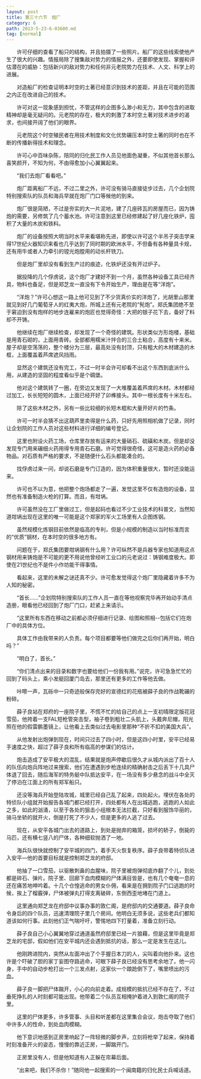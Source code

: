 ```yaml
---
layout: post
title: 第三十六节　炮厂
category: 6
path: 2013-5-23-6-03600.md
tag: [normal]
---
```


　　许可仔细的查看了船只的结构，并且拍摄了一些照片。船厂的这些线索使他产生了很大的兴趣。情报局除了搜集敌对势力的情报之外，还要即使发现、掌握和评估潜在的威胁：包括新兴的敌对势力和任何非元老院势力在技术、人文、科学上的进展。

　　对造船厂的检查证明本时空的土著已经意识到技术的差距，并且在可能的范围之内正在改进自己的技术。

　　许可对这一现象感到担忧，不管这样的企图多么渺小和无力，其中包含的进取精神却是毫无疑问的。元老院的存在，极大的刺激了本时空土著对技术进步的渴求，也间接开阔了他们的眼界。

　　元老院这个时空殖民者在用技术制度和文化优势碾压本时空土著的同时也在不断的传播新得技术和理念。

　　许可心中百味杂陈，陪同的归化民工作人员见他面色凝重，不似其他首长那么喜笑颜开，不知为何，不由得愈加小心翼翼起来。

　　“我们去炮厂看看吧。”

　　炮厂距离船厂不远，不过二里之外，许可没有骑马直接徒步过去，几个企划院特别搜索队的队员和海兵早就在炮厂门口等候他的到来。

　　炮厂很是简陋，不过是夯实的大一片泥地，建了几座砖瓦的房屋而已，因为铸炮的需要，另修筑了几个蓄水池。许可注意到这里已经修建起了好几座化铁炉，囤积了大量的木炭和铁料。

　　炮厂的设备按照大明当时水平来看堪称先进，即使以许可这个半吊子突击学来得17世纪火器知识来看也几乎达到了同时期的欧洲水平，不但备有各种量具卡规，还有用牛或者人力牵引的镗光炮膛用的动长杆铣刀。

　　但是炮厂里却没有看到生产过的痕迹，化铁炉还没有开过炉子。

　　据投降的几个俘虏说，这个炮厂才建好不到一个月，虽然各种设备工具已经齐具，物料也备足，但是郑芝龙一直没有下令开始生产，理由是在等“洋炮”。

　　“洋炮？”许可心想这一路上他可见到了不少货真价实的洋炮了，光胡里山那里就见到好几门葡萄牙人的红夷大炮，所城上还有元老院的“髡炮”。郑氏集团绝不至于窘迫到没有炮样的地步连雇来的炮匠也觉得奇怪：大把的银子花下去，备好了料却不开铸。

　　他继续在炮厂继续检查，却发现了一个奇怪的建筑。形状类似方形炮楼，基础是用青石砌的，上面用青砖。全部都用糯米汁拌合的三合土粘合，高度有十来米。屋子却是空荡荡的，整个楼分为三层，最高处没有封顶，只有粗大的木材建造的木框，上面覆盖着芦席遮风挡雨。

　　显然这个建筑还没有完工，不过一时半会许可却看不出这个东西到底派什么用，从建造的坚固的程度看似乎是个碉堡。

　　他对这个建筑转了一圈，在旁边又发现了一大堆覆盖着芦席的木材。木材都经过加工，长长短短的圆木，上面已经开好了卯榫接头。其中一根长度有十米左右。

　　除了这些木材之外，另有一些比较细的长短木棍和大量开好片的竹条。

　　许可一时半会猜不出这葫芦里卖得是什么药，只好先用照相机做了记录，同时让企划院的工作人员对这些材料进行详细的编号登记。

　　这里也附设火药工场，仓库里存放有运来的大量硝石、硫磺和木炭。但是却没发现专门用来碾细火药用得专用青石石磨。许可觉得很奇怪，这可是造火药的必备物品。对石质有严格的要求，不是随便什么石头都能凑合的。

　　找俘虏过来一问，却说石磨是专门订造的，因为体积重量很大，暂时还没能运来。

　　许可也不以为意，他把整个炮场都走了一遍，发觉这里不仅有造炮的设备，显然也有准备制造火枪的打算。而且，有坩埚。

　　许可虽然没在工厂里做过工，但是起码也看过不少工业技术的科普文，当然知道坩埚出现在这里的唯一可能是这个郑家的军火工场里有人企图炼钢。

　　虽然规模化炼钢目前依然是临高的专利，但是小规模的制造以当时标准而言的“优质”钢材，在本时空的很多地方有。

　　问题在于，郑氏集团要坩埚钢有什么用？许可纵然不是兵器专家也知道用这点钢材用来铸炮是不可能的更不用说他曾经听工业口的元老说过：铸钢难度极大。即使在21世纪也不是件小作坊能干得事情。

　　看起来，这里的未解之谜还真不少。许可愈发觉得这个炮厂里隐藏着许多不为人知的秘密。

　　“首长……”企划院特别搜索队的工作人员一直在等他视察完毕再开始动手清点造册，眼看他已经回到了炮厂门口，赶紧上来请示。

　　“这里所有东西在移动之前都必须仔细进行记录、绘图和照相--包括它们在炮厂中的具体方位。

　　具体工作由我带来的人负责。每个项目都要等他们做完之后你们再开始，明白吗？”

　　“明白了，首长。”

　　“你们清点出来的目录和数字也要给他们一份我有用。”说完，许可急急忙忙的回到了码头上，乘小发艇回厦门岛去，那里还有更多的工作等他去做。

　　咔嚓一声，瓦砾中一只奇迹般保存完好的宣德红的花瓶被薛子良的作战靴碾的粉碎。

　　薛子良站在郑府的一座院子里，不慌不忙的给自己的点上一支初晴限定版花冠雪茄，他挎着一支FAL短枪管突击型，袖子卷到粗壮二头肌上，头戴奔尼帽，阳光照在他的假雷鹏墨镜上，让他看上去类似过去电影里那种“不折不扣的美国大兵”。

　　从他发射出炮弹到现在，时间只过去了四小时，但是这四小时里，安平已经易手速度之快，超过了薛子良和所有临高的参谋们的估计。

　　炮击造成了安平极大的混乱，结果就是炮声停歇后很久才从城内派出了百十人的队伍向炮兵阵地过来搜索，他们在遭遇到步枪连续的精确射击之后丢下十几具尸体退了回去，随后海军的特务艇中队抵达安平，在一场没有多少悬念的战斗中全灭了停泊在江面上的所有郑军船只。

　　还没等海兵开始登陆攻城，城里已经自己乱了起来，四处起火。埋伏在各处的特侦队小组就开始报告各城门都已经打开，四处都有人在出城逃跑，逃跑的人如此之多，如此的汹涌，以至于各处的狙击小组根本无法拦截，只好看到服饰华丽的，骑马坐轿的就开火，倒是打死了不少人，但是更多的人逃了过去。

　　现在，从安平各城门出去的道路上，到处是抛弃的箱笼，损坏的轿子，倒毙的马匹，还有横七竖八的尸体，各种细软抛洒了一地。

　　海兵队很快就控制了安平城的四门，着手灭火恢复秩序。薛子良带着特侦队进入安平―他的首要目标就是控制郑芝龙的府邸。

　　他抽了一口雪茄，以驱散刺鼻的血腥味，院子里被炮弹彻底炸翻了个儿，到处都是碎石、弹片。院子里、回廊下血肉模糊的尸体满目皆是，也有几个奄奄一息的还在痛苦地呻吟着。十几个仓惶逃命的男女仆佣，看来是在拥到院子门口逃跑的时候，挨上了榴霰弹，尸体被弹丸打得支离破碎，东倒西歪地堵在门道上。

　　这里通向郑芝龙在府邸中议事办事的敦仁阁，是府邸内的交通要道。薛子良命令身后的四个队员，迅速清理院子里几个房间。他明白无须多说，这些老兵们都知道该如何行事。此刻他们正气喘吁吁，警惕地四下打量着，准备立刻行动。

　　薛子良自己小心翼翼地穿过通道虽然府邸里已经一片狼藉，但是这里毕竟是郑芝龙的宅邸，假如他们在安平城内还会遇到抵抗的话，那么一定是发生在这儿。

　　他刚跨进院内，突然从左面冲出了个手握日本刀的人，尖叫着向他扑来。这也许是个吓破了胆的家丁妄图夺路逃命，可眼下薛子良已经没有思考余地了。他一闪身，手中的自动步枪打出一个三发点射，这家伙一个踉跄倒下了，嘴里喷出的污血。

　　薛子良一脚把尸体踹开，小心的向前走着。成规模的抵抗已经不存在了，不过垂死挣扎的人时刻都可能出现。他带着二个队员互相掩护着进入到敦仁阁的院子里。

　　这里的尸体更多，许多管事、头目和听差都在这里集合会议，炮击夺取了他们中许多人的性命，到处血肉模糊。

　　他下意识地感到正房里响起了一阵轻微的脚步声，立刻将枪举了起来，保持着时刻准备开火的姿态，慢慢的靠近正房，一脚踹开门。

　　正房里没有人，但是他知道有人正躲在帘幕后面。

　　“出来吧，我们不杀你！”随同他一起搜索的一个闽南籍的归化民士兵喊话道。